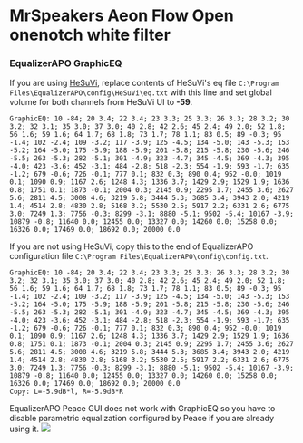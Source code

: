 # MrSpeakers Aeon Flow Open onenotch white filter
### EqualizerAPO GraphicEQ
If you are using [HeSuVi](https://sourceforge.net/projects/hesuvi/), replace contents of HeSuVi's eq file `C:\Program Files\EqualizerAPO\config\HeSuVi\eq.txt` with this line and set global volume for both channels from HeSuVi UI to **-59**.
```
GraphicEQ: 10 -84; 20 3.4; 22 3.4; 23 3.3; 25 3.3; 26 3.3; 28 3.2; 30 3.2; 32 3.1; 35 3.0; 37 3.0; 40 2.8; 42 2.6; 45 2.4; 49 2.0; 52 1.8; 56 1.6; 59 1.6; 64 1.7; 68 1.8; 73 1.7; 78 1.1; 83 0.5; 89 -0.3; 95 -1.4; 102 -2.4; 109 -3.2; 117 -3.9; 125 -4.5; 134 -5.0; 143 -5.3; 153 -5.2; 164 -5.0; 175 -5.9; 188 -5.9; 201 -5.8; 215 -5.8; 230 -5.6; 246 -5.5; 263 -5.3; 282 -5.1; 301 -4.9; 323 -4.7; 345 -4.5; 369 -4.3; 395 -4.0; 423 -3.6; 452 -3.1; 484 -2.8; 518 -2.3; 554 -1.9; 593 -1.7; 635 -1.2; 679 -0.6; 726 -0.1; 777 0.1; 832 0.3; 890 0.4; 952 -0.0; 1019 0.1; 1090 0.9; 1167 2.6; 1248 4.3; 1336 3.7; 1429 2.9; 1529 1.9; 1636 0.8; 1751 0.1; 1873 -0.1; 2004 0.3; 2145 0.9; 2295 1.7; 2455 3.6; 2627 5.6; 2811 4.5; 3008 4.6; 3219 5.8; 3444 5.3; 3685 3.4; 3943 2.0; 4219 1.4; 4514 2.8; 4830 2.8; 5168 3.2; 5530 2.5; 5917 2.2; 6331 2.6; 6775 3.0; 7249 1.3; 7756 -0.3; 8299 -3.1; 8880 -5.1; 9502 -5.4; 10167 -3.9; 10879 -0.8; 11640 0.0; 12455 0.0; 13327 0.0; 14260 0.0; 15258 0.0; 16326 0.0; 17469 0.0; 18692 0.0; 20000 0.0
```
If you are not using HeSuVi, copy this to the end of EqualizerAPO configuration file `C:\Program Files\EqualizerAPO\config\config.txt`.
```
GraphicEQ: 10 -84; 20 3.4; 22 3.4; 23 3.3; 25 3.3; 26 3.3; 28 3.2; 30 3.2; 32 3.1; 35 3.0; 37 3.0; 40 2.8; 42 2.6; 45 2.4; 49 2.0; 52 1.8; 56 1.6; 59 1.6; 64 1.7; 68 1.8; 73 1.7; 78 1.1; 83 0.5; 89 -0.3; 95 -1.4; 102 -2.4; 109 -3.2; 117 -3.9; 125 -4.5; 134 -5.0; 143 -5.3; 153 -5.2; 164 -5.0; 175 -5.9; 188 -5.9; 201 -5.8; 215 -5.8; 230 -5.6; 246 -5.5; 263 -5.3; 282 -5.1; 301 -4.9; 323 -4.7; 345 -4.5; 369 -4.3; 395 -4.0; 423 -3.6; 452 -3.1; 484 -2.8; 518 -2.3; 554 -1.9; 593 -1.7; 635 -1.2; 679 -0.6; 726 -0.1; 777 0.1; 832 0.3; 890 0.4; 952 -0.0; 1019 0.1; 1090 0.9; 1167 2.6; 1248 4.3; 1336 3.7; 1429 2.9; 1529 1.9; 1636 0.8; 1751 0.1; 1873 -0.1; 2004 0.3; 2145 0.9; 2295 1.7; 2455 3.6; 2627 5.6; 2811 4.5; 3008 4.6; 3219 5.8; 3444 5.3; 3685 3.4; 3943 2.0; 4219 1.4; 4514 2.8; 4830 2.8; 5168 3.2; 5530 2.5; 5917 2.2; 6331 2.6; 6775 3.0; 7249 1.3; 7756 -0.3; 8299 -3.1; 8880 -5.1; 9502 -5.4; 10167 -3.9; 10879 -0.8; 11640 0.0; 12455 0.0; 13327 0.0; 14260 0.0; 15258 0.0; 16326 0.0; 17469 0.0; 18692 0.0; 20000 0.0
Copy: L=-5.9dB*l, R=-5.9dB*R
```
EqualizerAPO Peace GUI does not work with GraphicEQ so you have to disable parametric equalization configured by Peace if you are already using it.
![](https://raw.githubusercontent.com/jaakkopasanen/AutoEq/master/results/Sonoma%20Model%20One/innerfidelity/onear/MrSpeakers%20Aeon%20Flow%20Open%20onenotch%20white%20filter/MrSpeakers%20Aeon%20Flow%20Open%20onenotch%20white%20filter.png)
